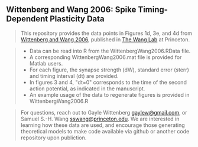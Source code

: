 ## Wittenberg and Wang 2006: Spike Timing-Dependent Plasticity Data

> This repository provides the data points in Figures 1d, 3e, and 4d from [Wittenberg and Wang 2006](https://www.jneurosci.org/content/jneuro/26/24/6610.full.pdf), published in [The Wang Lab](https://scholar.princeton.edu/wanglab/home) at Princeton.

> - Data can be read into R from the WittenbergWang2006.RData file. 
> - A corresponding WittenbergWang2006.mat file is provided for Matlab users.
> - For each figure, the synapse strength (dW), standard error (sterr) and timing interval (dt) are provided.
> - In figures 3 and 4, "dt=0" corresponds to the time of the second action potential, as indicated in the manuscript.
> - An example usage of the data to regenerate figures is provided in WittenbergWang2006.R

> For questions, reach out to Gayle Wittenberg gaylew@gmail.com, or Samuel S.-H. Wang sswang@princeton.edu. 
> We are interested in learning how these data are used, and encourage those generating theoretical models to make code available via github or another code repository upon publiction.


